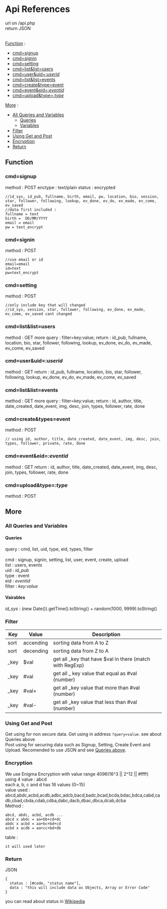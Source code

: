 # Api References
url on /api.php<br />
return JSON<br /><br />

[Function](#function) :
  - [cmd=signup](#cmdsignup)
  - [cmd=signin](#cmdsignin)
  - [cmd=setting](#cmdsetting)
  - [cmd=list&list=users](#cmdlistlistusers)
  - [cmd=user&uid=_:userid_](#cmduseruiduserid)
  - [cmd=list&list=events](#cmdlistlistevents)
  - [cmd=create&type=event](#cmdcreatetypevent)
  - [cmd=event&eid=_:eventid_](#cmdeventeideventid)
  - [cmd=upload&type=_:type_](#cmduploadtypetype)
  
  
[More](#more) :
  - [All Queries and Variables](#all-queries-and-variables)
    - [Queries](#queries)
    - [Variables](#variables)
  - [Filter](#filter)
  - [Using Get and Post](#using-get-and-post)
  - [Encryption](#encryption)
  - [Return](#return)
  
## Function

### cmd=signup
method : POST
enctype : text/plain
status : encrypted
```
//id_sys, id_pub, fullname, birth, email, pw, location, bio, session, star, follower, following, lookup, ev_done, ev_do, ev_made, ev_come, ev_saved
//data first included :
fullname = text
birth =  DD/MM/YYYY
email = email
pw = text_encrypt
```

### cmd=signin
method : POST
```
//use email or id
email=email
id=text
pw=text_encrypt
```

### cmd=setting
method : POST
```
//only include key that will changed
//id_sys, session, star, follower, following, ev_done, ev_made, ev_come, ev_saved cant changed
```

### cmd=list&list=users
method : GET
more query : filter=key:value;
return : id_pub, fullname, location, bio, star, follower, following, lookup, ev_done, ev_do, ev_made, ev_come, ev_saved

### cmd=user&uid=_:userid_
method : GET
return : id_pub, fullname, location, bio, star, follower, following, lookup, ev_done, ev_do, ev_made, ev_come, ev_saved

### cmd=list&list=events
method : GET
more query : filter=key:value;
return : id, author, title, date_created, date_event, img, desc, join, types, follower, rate, done

### cmd=create&types=event
method : POST
```
// using id, author, title, date_created, date_event, img, desc, join, types, follower, private, rate, done
```
### cmd=event&eid=_:eventid_
method : GET
return : id, author, title, date_created, date_event, img, desc, join, types, follower, rate, done

### cmd=upload&type=_:type_
method : POST

## More
### All Queries and Variables
#### Queries
query : cmd, list, uid, type, eid, types, filter <br /><br />
cmd : signup, signin, setting, list, user, event, create, upload <br />
list : users, events <br />
uid : _id_pub_ <br />
type : event <br />
eid : _eventid_ <br />
filter : _key:value_ <br />
#### Vairables
_id_sys_ : (new Date()).getTime().toString() + random(1000, 9999).toString() <br />

### Filter
| Key | Value | Description |
|-|-|-|
| sort | accending | sorting data from A to Z |
| sort | decending | sorting data from Z to A
| \_key | $val | get all \_key that have $val in there (match with RegExp) |
| \_key | #val | get all \_ key value that equal as #val (number) |
| \_key | #val+ | get all \_key value that more than #val (number) |
| \_key | #val- | get all \_key value that less than #val (number) |

### Using Get and Post
Get using for non secure data. Get using in address ` ?query=value `. see about Queries above <br />
Post using for securing data such as Signup, Setting, Create Event and Upload. Recomended to use JSON and see [Queries above](#queries).

### Encryption
We use Enigma Encryption with value range 4096(16^3 || 2^12 || #ffff) <br />
using 4 value : abcd <br />
each a, b, c and d has 16 values (0~15) <br />
value used : abcd,abdc,acbd,acdb,adbc,adcb,bacd,badc,bcad,bcda,bdac,bdca,cabd,cadb,cbad,cbda,cdab,cdba,dabc,dacb,dbac,dbca,dcab,dcba <br />
Method : 
```
abcd, abdc, acbd, acdb ...
abcd x abdc = aa+bb+cd+dc
abdc x acbd = aa+bc+bd+cd
acbd x acdb = aa+cc+bd+db
```
table : 
```
it will used later
```

### Return
JSON <br />
```
{
  status : [#code, "status name"],
  data : "this will include data as Objects, Array or Error Code"
}
```
you can read about status in [Wikipedia](https://en.wikipedia.org/wiki/List_of_HTTP_status_codes)

